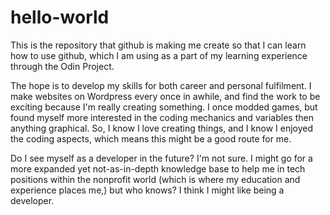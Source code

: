 # hello-world
This is the repository that github is making me create so that I can learn how to use github, which I am using as a part of my learning experience through the Odin Project.

The hope is to develop my skills for both career and personal fulfilment. I make websites on Wordpress every once in awhile, and find the work to be exciting because I'm really creating something. I once modded games, but found myself more interested in the coding mechanics and variables then anything graphical. So, I know I love creating things, and I know I enjoyed the coding aspects, which means this might be a good route for me. 

Do I see myself as a developer in the future? I'm not sure. I might go for a more expanded yet not-as-in-depth knowledge base to help me in tech positions within the nonprofit world (which is where my education and experience places me,) but who knows? I think I might like being a developer. 
